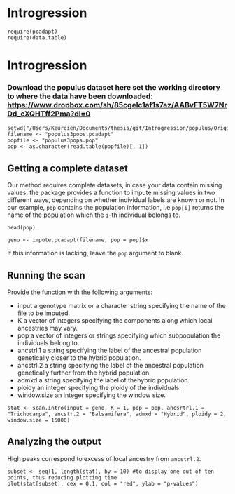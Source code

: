 # Introgression

```{r}
require(pcadapt)
require(data.table)
```

# Introgression

### Download the populus dataset here set the working directory to where the data have been downloaded: https://www.dropbox.com/sh/85cgelc1af1s7az/AABvFT5W7NrDd_cXQHTff2Pma?dl=0


```{r}
setwd("/Users/Keurcien/Documents/thesis/git/Introgression/populus/Original_data_set_ch6_12_15/")
filename <- "populus3pops.pcadapt" 
popfile <- "populus3pops.pop" 
pop <- as.character(read.table(popfile)[, 1]) 
```

## Getting a complete dataset

Our method requires complete datasets, in case your data contain missing values, the package provides a function to impute missing values in two different ways, depending on whether individual labels are known or not.
In our example, `pop` contains the population information, i.e `pop[i]` returns the name of the population which the `i`-th individual belongs to. 

```{r}
head(pop)
```

```{r, echo=FALSE}
geno <- impute.pcadapt(filename, pop = pop)$x
```

If this information is lacking, leave the `pop` argument to blank.

## Running the scan

Provide the function with the following arguments:

- input a genotype matrix or a character string specifying the name of the file to be imputed.
- K a vector of integers specifying the components along which local ancestries may vary.
- pop a vector of integers or strings specifying which subpopulation the individuals belong to.
- ancstrl.1 a string specifying the label of the ancestral population genetically closer to the hybrid population.
- ancstrl.2 a string specifying the label of the ancestral population genetically further from the hybrid population.
- admxd a string specifying the label of thehybrid population.
- ploidy an integer specifying the ploidy of the individuals.
- window.size an integer specifying the window size.

```{r, echo=FALSE}
stat <- scan.intro(input = geno, K = 1, pop = pop, ancsrtrl.1 = "Trichocarpa", ancstr.2 = "Balsamifera", admxd = "Hybrid", ploidy = 2, window.size = 15000)
```

## Analyzing the output

High peaks correspond to excess of local ancestry from `ancstrl.2`.

```{r, echo=FALSE}
subset <- seq(1, length(stat), by = 10) #to display one out of ten points, thus reducing plotting time
plot(stat[subset], cex = 0.1, col = "red", ylab = "p-values")
```